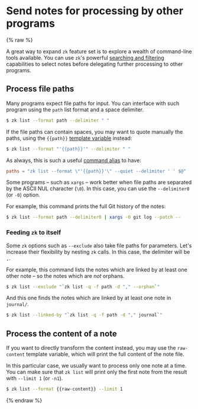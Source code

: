 # Send notes for processing by other programs
{% raw %}

A great way to expand `zk` feature set is to explore a wealth of command-line tools available. You can use `zk`'s powerful [searching and filtering](note-filtering.md) capabilities to select notes before delegating further processing to other programs.

## Process file paths

Many programs expect file paths for input. You can interface with such program using the `path` list format and a space delimiter.

```sh
$ zk list --format path --delimiter " "
```

If the file paths can contain spaces, you may want to quote manually the paths, using the `{{path}}` [template variable](template-format.md) instead:

```sh
$ zk list --format "'{{path}}'" --delimiter " "
```

As always, this is such a useful [command alias](config-alias.md) to have:

```toml
paths = "zk list --format \"'{{path}}'\" --quiet --delimiter ' ' $@"
```

Some programs – such as `xargs` – work better when file paths are separated by the ASCII NUL character (`\0`). In this case, you can use the `--delimiter0` (or `-0`) option.

For example, this command prints the full Git history of the notes:

```sh
$ zk list --format path --delimiter0 | xargs -0 git log --patch --
```

### Feeding `zk` to itself

Some `zk` options such as `--exclude` also take file paths for parameters. Let's increase their flexibility by nesting `zk` calls. In this case, the delimiter will be `,`.

For example, this command lists the notes which are linked by at least one other note – so the notes which are *not* orphans.

```sh
$ zk list --exclude "`zk list -q -f path -d "," --orphan`"
```

And this one finds the notes which are linked by at least one note in `journal/`.

```sh
$ zk list --linked-by "`zk list -q -f path -d "," journal`"
```

## Process the content of a note

If you want to directly transform the content instead, you may use the `raw-content` template variable, which will print the full content of the note file.

In this particular case, we usually want to process only one note at a time. You can make sure that `zk list` will print only the first note from the result with `--limit 1` (or `-n1`).

```sh
$ zk list --format {{raw-content}} --limit 1
```

{% endraw %}